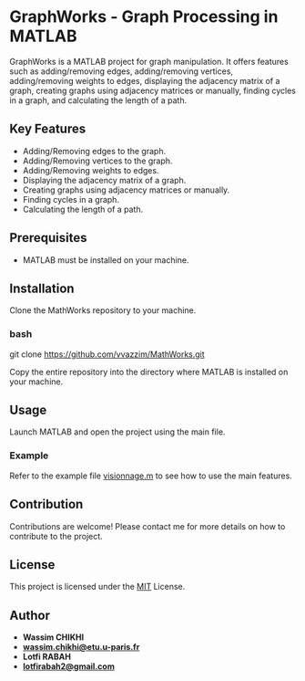 # GraphWorks - Graph Processing in MATLAB

GraphWorks is a MATLAB project for graph manipulation. It offers features such as adding/removing edges, adding/removing vertices, adding/removing weights to edges, displaying the adjacency matrix of a graph, creating graphs using adjacency matrices or manually, finding cycles in a graph, and calculating the length of a path.

## Key Features

- Adding/Removing edges to the graph.
- Adding/Removing vertices to the graph.
- Adding/Removing weights to edges.
- Displaying the adjacency matrix of a graph.
- Creating graphs using adjacency matrices or manually.
- Finding cycles in a graph.
- Calculating the length of a path.

## Prerequisites

- MATLAB must be installed on your machine.

## Installation

Clone the MathWorks repository to your machine.

### bash
git clone https://github.com/vvazzim/MathWorks.git

Copy the entire repository into the directory where MATLAB is installed on your machine.

## Usage

Launch MATLAB and open the project using the main file.

### Example

Refer to the example file [visionnage.m](visionnage.m) to see how to use the main features.

## Contribution

Contributions are welcome! Please contact me for more details on how to contribute to the project.

## License

This project is licensed under the [MIT](LICENSE) License.

## Author

- **Wassim CHIKHI**
- **wassim.chikhi@etu.u-paris.fr**
- **Lotfi RABAH**
- **lotfirabah2@gmail.com**
